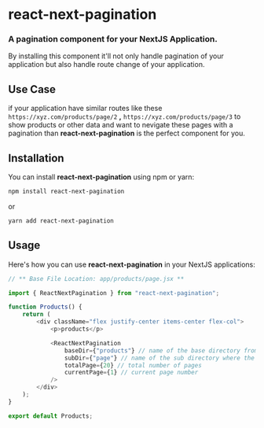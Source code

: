 # react-next-pagination

### A pagination component for your **NextJS Application**.

By installing this component it'll not only handle pagination of your application but also handle route change of your application.

## Use Case

if your application have similar routes like these `https://xyz.com/products/page/2` **,** `https://xyz.com/products/page/3` to show products or other data and want to nevigate these pages with a pagination than **react-next-pagination** is the perfect component for you.

## Installation

You can install **react-next-pagination** using npm or yarn:

```bash
npm install react-next-pagination
```

or

```bash
yarn add react-next-pagination
```

## Usage

Here's how you can use **react-next-pagination** in your NextJS applications:

```javascript
// ** Base File Location: app/products/page.jsx **

import { ReactNextPagination } from "react-next-pagination";

function Products() {
    return (
        <div className="flex justify-center items-center flex-col">
            <p>products</p>

            <ReactNextPagination
                baseDir={"products"} // name of the base directory from where pagination starts
                subDir={"page"} // name of the sub directory where the pagination will lead to
                totalPage={20} // total number of pages
                currentPage={1} // current page number
            />
        </div>
    );
}

export default Products;
```
